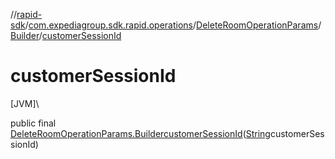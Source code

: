 //[rapid-sdk](../../../../index.md)/[com.expediagroup.sdk.rapid.operations](../../index.md)/[DeleteRoomOperationParams](../index.md)/[Builder](index.md)/[customerSessionId](customer-session-id.md)

# customerSessionId

[JVM]\

public final [DeleteRoomOperationParams.Builder](index.md)[customerSessionId](customer-session-id.md)([String](https://docs.oracle.com/javase/8/docs/api/java/lang/String.html)customerSessionId)
